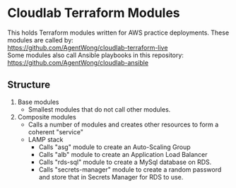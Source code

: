 # Cloudlab Terraform Modules
This holds Terraform modules written for AWS practice deployments.
These modules are called by:  
https://github.com/AgentWong/cloudlab-terraform-live  
Some modules also call Ansible playbooks in this repository:  
https://github.com/AgentWong/cloudlab-ansible

## Structure
1. Base modules
    - Smallest modules that do not call other modules.
2. Composite modules
    - Calls a number of modules and creates other resources to form a coherent "service"
    - LAMP stack
        - Calls "asg" module to create an Auto-Scaling Group
        - Calls "alb" module to create an Application Load Balancer
        - Calls "rds-sql" module to create a MySql database on RDS.
        - Calls "secrets-manager" module to create a random password and store that in Secrets Manager for RDS to use.